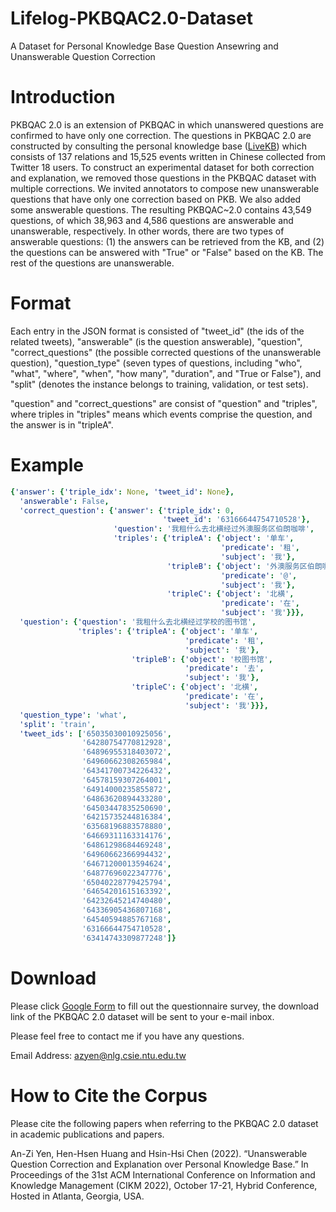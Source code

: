 # Lifelog-PKBQAC2.0-Dataset

A Dataset for Personal Knowledge Base Question Ansewring and Unanswerable Question Correction

# Introduction
PKBQAC 2.0 is an extension of PKBQAC in which unanswered questions are confirmed to have only one correction.
The questions in PKBQAC 2.0 are constructed by consulting the personal knowledge base ([LiveKB](https://github.com/ntunlplab/Lifelog-LiveKB)) which consists of 137 relations and 15,525 events written in Chinese collected from Twitter 18 users.
To construct an experimental dataset for both correction and explanation, we removed those questions in the PKBQAC dataset with multiple corrections. 
We invited annotators to compose new unanswerable questions that have only one correction based on PKB.
We also added some answerable questions.
The resulting PKBQAC~2.0 contains 43,549 questions, of which 38,963 and 4,586 questions are answerable and unanswerable, respectively.
In other words, there are two types of answerable questions: (1) the answers can be retrieved from the KB, and (2) the questions can be answered with "True" or "False" based on the KB. The rest of the questions are unanswerable.

# Format
Each entry in the JSON format is consisted of "tweet_id" (the ids of the related tweets), "answerable" (is the question answerable), "question", "correct_questions" (the possible corrected questions of the unanswerable question), "question_type" (seven types of questions, including "who", "what", "where", "when", "how many", "duration", and "True or False"), and "split" (denotes the instance belongs to training, validation, or test sets).

"question" and "correct_questions" are consist of "question" and "triples", where triples in "triples" means which events comprise the question, and the answer is in "tripleA".

# Example
```yaml
{'answer': {'triple_idx': None, 'tweet_id': None},
  'answerable': False,
  'correct_question': {'answer': {'triple_idx': 0,
                                  'tweet_id': '63166644754710528'},
                       'question': '我租什么去北横经过外澳服务区伯朗咖啡',
                       'triples': {'tripleA': {'object': '单车',
                                               'predicate': '租',
                                               'subject': '我'},
                                   'tripleB': {'object': '外澳服务区伯朗咖啡',
                                               'predicate': '@',
                                               'subject': '我'},
                                   'tripleC': {'object': '北横',
                                               'predicate': '在',
                                               'subject': '我'}}},
  'question': {'question': '我租什么去北横经过学校的图书馆',
               'triples': {'tripleA': {'object': '单车',
                                       'predicate': '租',
                                       'subject': '我'},
                           'tripleB': {'object': '校图书馆',
                                       'predicate': '去',
                                       'subject': '我'},
                           'tripleC': {'object': '北横',
                                       'predicate': '在',
                                       'subject': '我'}}},
  'question_type': 'what',
  'split': 'train',
  'tweet_ids': ['65035030010925056',
                '64280754770812928',
                '64896955318403072',
                '64960662308265984',
                '64341700734226432',
                '64578159307264001',
                '64914000235855872',
                '64863620894433280',
                '64503447835250690',
                '64215735244816384',
                '63568196883578880',
                '64669311163314176',
                '64861298684469248',
                '64960662366994432',
                '64671200013594624',
                '64877696022347776',
                '65040228779425794',
                '64654201615163392',
                '64232645214740480',
                '64336905436807168',
                '64540594885767168',
                '63166644754710528',
                '63414743309877248']}
```
# Download
Please click [Google Form](https://forms.gle/U1hRx5biQMC7qaGRA) to fill out the questionnaire survey, the download link of the PKBQAC 2.0 dataset will be sent to your e-mail inbox.

Please feel free to contact me if you have any questions.

Email Address: azyen@nlg.csie.ntu.edu.tw

# How to Cite the Corpus
Please cite the following papers when referring to the PKBQAC 2.0 dataset in academic publications and papers.

An-Zi Yen, Hen-Hsen Huang and Hsin-Hsi Chen (2022). “Unanswerable Question Correction and Explanation over Personal Knowledge Base.” In Proceedings of the 31st ACM International Conference on Information and Knowledge Management (CIKM 2022), October 17-21, Hybrid Conference, Hosted in Atlanta, Georgia, USA.
